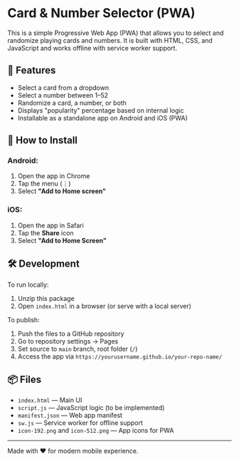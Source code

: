 # Card & Number Selector (PWA)

This is a simple Progressive Web App (PWA) that allows you to select and randomize playing cards and numbers. It is built with HTML, CSS, and JavaScript and works offline with service worker support.

## 🚀 Features

- Select a card from a dropdown
- Select a number between 1–52
- Randomize a card, a number, or both
- Displays "popularity" percentage based on internal logic
- Installable as a standalone app on Android and iOS (PWA)

## 📱 How to Install

### Android:
1. Open the app in Chrome
2. Tap the menu (⋮)
3. Select **"Add to Home screen"**

### iOS:
1. Open the app in Safari
2. Tap the **Share** icon
3. Select **"Add to Home Screen"**

## 🛠 Development

To run locally:
1. Unzip this package
2. Open `index.html` in a browser (or serve with a local server)

To publish:
1. Push the files to a GitHub repository
2. Go to repository settings → Pages
3. Set source to `main` branch, root folder (`/`)
4. Access the app via `https://yourusername.github.io/your-repo-name/`

## 📦 Files

- `index.html` — Main UI
- `script.js` — JavaScript logic (to be implemented)
- `manifest.json` — Web app manifest
- `sw.js` — Service worker for offline support
- `icon-192.png` and `icon-512.png` — App icons for PWA

---

Made with ❤️ for modern mobile experience.
